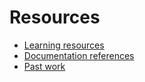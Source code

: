 # Resources

- [Learning resources](learning-resources.md)
- [Documentation references](doc-references＿.md)
- [Past work](past-work.md)
